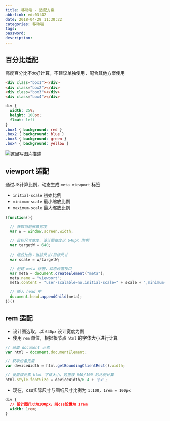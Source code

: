 ```yaml
---
title: 移动端 - 适配方案
abbrlink: edc03f42
date: 2018-04-29 11:30:22
categories: 移动端
tags:
password:
description:
---
```


## 百分比适配

高度百分比不太好计算，不建议单独使用，配合其他方案使用

```html
<div class="box1"></div>
<div class="box2"></div>
<div class="box3"></div>
<div class="box4"></div>
```
```css
div {
  width: 25%;
  height: 100px;
  float: left
}
.box1 { background: red }
.box2 { background: blue }
.box3 { background: green }
.box4 { background: yellow }
```
![这里写图片描述](https://wildye.cn/static/images/blog/edc03f42/01.gif)

## viewport 适配
通过JS计算比例，动态生成 `meta viewport` 标签

- `initial-scale` 初始比例
- `minimum-scale` 最小缩放比例
- `maximum-scale` 最大缩放比例
```javascript
(function(){

  // 获取当前屏幕宽度
  var w = window.screen.width;
  
  // 目标尺寸宽度，设计图宽度以 640px 为例
  var targetW = 640;
  
  // 缩放比例：当前尺寸/目标尺寸
  var scale = w/targetW;

  // 创建 meta 标签，动态设置视口
  var meta = document.createElement("meta");
  meta.name = "viewport";
  meta.content = "user-scalable=no,initial-scale=" + scale + ",minimum-scale=" + scale + ",maximum-scale=" + scale;

  // 插入 head 中
  document.head.appendChild(meta);
})()
```
## rem 适配 
- 设计图选取，以 `640px` 设计宽度为例
- 使用 `rem` 单位，根据根节点 `html` 的字体大小进行计算
```javascript
// 获取 document 元素
var html = document.documentElement;

// 获取设备宽度
var deviceWidth = html.getBoundingClientRect().width;

// 设置根元素 html 字体大小，这里按 640/100 的比例计算
html.style.fontSize = deviceWidth/6.4 + 'px';
```
- 现在，css实际尺寸与图纸尺寸比例为 `1:100`，`1rem = 100px`
```css
div {
  // 设计图尺寸为100px，则css设置为 1rem
  width: 1rem;
}
```
